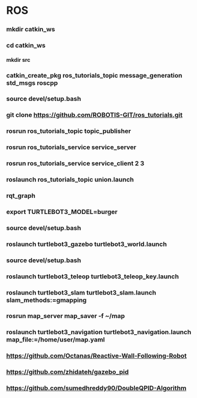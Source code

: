 # ROS
### mkdir catkin_ws
### cd catkin_ws
#### mkdir src
### catkin_create_pkg ros_tutorials_topic message_generation std_msgs roscpp
### source devel/setup.bash
### git clone https://github.com/ROBOTIS-GIT/ros_tutorials.git

### rosrun ros_tutorials_topic topic_publisher

### rosrun ros_tutorials_service service_server
### rosrun ros_tutorials_service service_client 2 3
### roslaunch ros_tutorials_topic union.launch
### rqt_graph
### export TURTLEBOT3_MODEL=burger
### source devel/setup.bash
### roslaunch turtlebot3_gazebo turtlebot3_world.launch
### source devel/setup.bash
### roslaunch turtlebot3_teleop turtlebot3_teleop_key.launch

### roslaunch turtlebot3_slam turtlebot3_slam.launch slam_methods:=gmapping
### rosrun map_server map_saver -f ~/map
### roslaunch turtlebot3_navigation turtlebot3_navigation.launch map_file:=/home/user/map.yaml

### https://github.com/Octanas/Reactive-Wall-Following-Robot

### https://github.com/zhidateh/gazebo_pid
### https://github.com/sumedhreddy90/DoubleQPID-Algorithm
